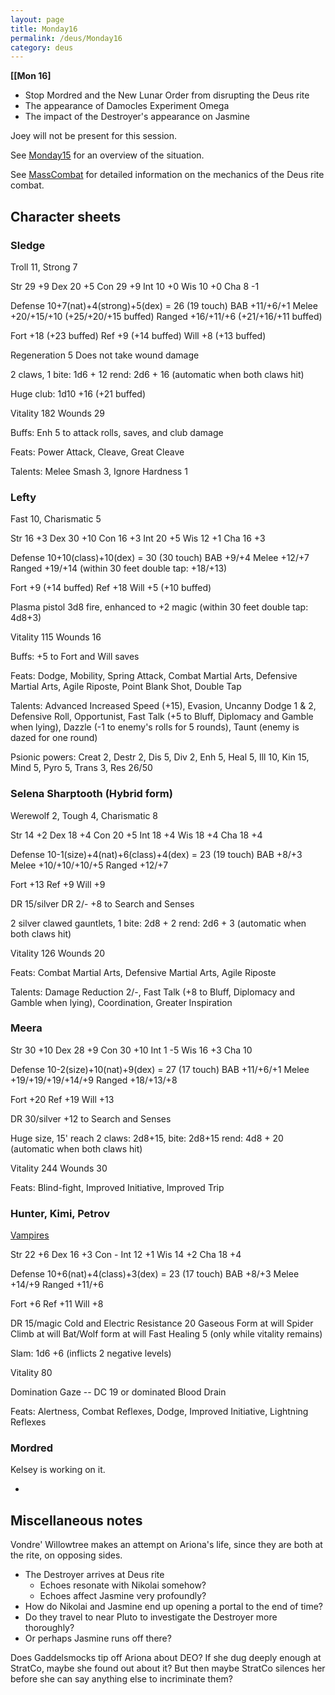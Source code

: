 ```yaml
---
layout: page
title: Monday16
permalink: /deus/Monday16
category: deus
---
```

__[[Mon 16]__
* Stop Mordred and the New Lunar Order from disrupting the Deus rite
* The appearance of Damocles Experiment Omega
* The impact of the Destroyer's appearance on Jasmine

Joey will not be present for this session.

See [Monday15](Monday15) for an overview of the situation.

See [MassCombat](MassCombat) for detailed information on the mechanics of the Deus rite combat.


## Character sheets

### Sledge

Troll 11, Strong 7

Str 29 +9
Dex 20 +5
Con 29 +9
Int 10 +0
Wis 10 +0
Cha 8 -1

Defense 10+7(nat)+4(strong)+5(dex) = 26 (19 touch)
BAB +11/+6/+1
Melee +20/+15/+10 (+25/+20/+15 buffed)
Ranged +16/+11/+6 (+21/+16/+11 buffed)

Fort +18 (+23 buffed)
Ref +9 (+14 buffed)
Will +8 (+13 buffed)

Regeneration 5
Does not take wound damage

2 claws, 1 bite: 1d6 + 12
rend: 2d6 + 16 (automatic when both claws hit)

Huge club: 1d10 +16 (+21 buffed)

Vitality 182
Wounds 29

Buffs: Enh 5 to attack rolls, saves, and club damage

Feats: Power Attack, Cleave, Great Cleave

Talents: Melee Smash 3, Ignore Hardness 1

### Lefty

Fast 10, Charismatic 5

Str 16 +3
Dex 30 +10
Con 16 +3
Int 20 +5
Wis 12 +1
Cha 16 +3

Defense 10+10(class)+10(dex) = 30 (30 touch)
BAB +9/+4
Melee +12/+7
Ranged +19/+14 (within 30 feet double tap: +18/+13)

Fort +9 (+14 buffed)
Ref +18
Will +5 (+10 buffed)

Plasma pistol 3d8 fire, enhanced to +2 magic (within 30 feet double tap: 4d8+3)

Vitality 115
Wounds 16

Buffs: +5 to Fort and Will saves

Feats: Dodge, Mobility, Spring Attack, Combat Martial Arts, Defensive Martial Arts, Agile Riposte, Point Blank Shot, Double Tap

Talents: Advanced Increased Speed (+15), Evasion, Uncanny Dodge 1 &amp; 2, Defensive Roll, Opportunist, Fast Talk (+5 to Bluff, Diplomacy and Gamble when lying), Dazzle (-1 to enemy's rolls for 5 rounds), Taunt (enemy is dazed for one round)

Psionic powers: Creat 2, Destr 2, Dis 5, Div 2, Enh 5, Heal 5, Ill 10, Kin 15, Mind 5, Pyro 5, Trans 3, Res 26/50

### Selena Sharptooth (Hybrid form)

Werewolf 2, Tough 4, Charismatic 8

Str 14 +2
Dex 18 +4
Con 20 +5
Int 18 +4
Wis 18 +4
Cha 18 +4

Defense 10-1(size)+4(nat)+6(class)+4(dex) = 23 (19 touch)
BAB +8/+3
Melee +10/+10/+10/+5
Ranged +12/+7

Fort +13
Ref +9
Will +9

DR 15/silver
DR 2/-
+8 to Search and Senses

2 silver clawed gauntlets, 1 bite: 2d8 + 2
rend: 2d6 + 3 (automatic when both claws hit)

Vitality 126
Wounds 20

Feats: Combat Martial Arts, Defensive Martial Arts, Agile Riposte

Talents: Damage Reduction 2/-, Fast Talk (+8 to Bluff, Diplomacy and Gamble when lying), Coordination, Greater Inspiration

### Meera

Str 30 +10
Dex 28 +9
Con 30 +10
Int 1 -5
Wis 16 +3
Cha 10

Defense 10-2(size)+10(nat)+9(dex) = 27 (17 touch)
BAB +11/+6/+1
Melee +19/+19/+19/+14/+9
Ranged +18/+13/+8

Fort +20
Ref +19
Will +13

DR 30/silver
+12 to Search and Senses

Huge size, 15' reach
2 claws: 2d8+15, bite: 2d8+15
rend: 4d8 + 20 (automatic when both claws hit)

Vitality 244
Wounds 30

Feats: Blind-fight, Improved Initiative, Improved Trip

### Hunter, Kimi, Petrov

[Vampires](http://www.d20srd.org/srd/monsters/vampire.htm)

Str 22 +6
Dex 16 +3
Con - 
Int 12 +1
Wis 14 +2
Cha 18 +4

Defense 10+6(nat)+4(class)+3(dex) = 23 (17 touch)
BAB +8/+3
Melee +14/+9
Ranged +11/+6

Fort +6
Ref +11
Will +8

DR 15/magic
Cold and Electric Resistance 20
Gaseous Form at will
Spider Climb at will
Bat/Wolf form at will
Fast Healing 5 (only while vitality remains)

Slam: 1d6 +6 (inflicts 2 negative levels)

Vitality 80

Domination Gaze -- DC 19 or dominated
Blood Drain

Feats: Alertness, Combat Reflexes, Dodge, Improved Initiative, Lightning Reflexes

### Mordred

Kelsey is working on it.

-

## Miscellaneous notes

Vondre' Willowtree makes an attempt on Ariona's life, since they are both at the rite, on opposing sides.

* The Destroyer arrives at Deus rite
    * Echoes resonate with Nikolai somehow?
    * Echoes affect Jasmine very profoundly?
* How do Nikolai and Jasmine end up opening a portal to the end of time?
* Do they travel to near Pluto to investigate the Destroyer more thoroughly?
* Or perhaps Jasmine runs off there?

Does Gaddelsmocks tip off Ariona about DEO? If she dug deeply enough at StratCo, maybe she found out about it? But then maybe StratCo silences her before she can say anything else to incriminate them?

